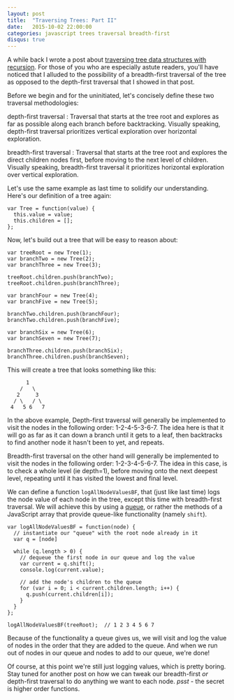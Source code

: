 ```yaml
---
layout: post
title:  "Traversing Trees: Part II"
date:   2015-10-02 22:00:00
categories: javascript trees traversal breadth-first
disqus: true
---
```


A while back I wrote a post about [traversing tree data structures with recursion](http://dougshamoo.github.io/javascript/recursion/trees/traversal/depth-first/2015/09/17/traversing-trees-with-recursion.html). For those of you who are especially astute readers, you'll have noticed that I alluded to the possibility of a breadth-first traversal of the tree as opposed to the depth-first traversal that I showed in that post.

Before we begin and for the uninitiated, let's concisely define these two traversal methodologies:

depth-first traversal
: Traversal that starts at the tree root and explores as far as possible along each branch before backtracking. Visually speaking, depth-first traversal prioritizes vertical exploration over horizontal exploration.

breadth-first traversal
: Traversal that starts at the tree root and explores the direct children nodes first, before moving to the next level of children. Visually speaking, breadth-first traversal it prioritizes horizontal exploration over vertical exploration.

Let's use the same example as last time to solidify our understanding. Here's our definition of a tree again:

    var Tree = function(value) {
      this.value = value;
      this.children = [];
    };

Now, let's build out a tree that will be easy to reason about:

    var treeRoot = new Tree(1);
    var branchTwo = new Tree(2);
    var branchThree = new Tree(3);

    treeRoot.children.push(branchTwo);
    treeRoot.children.push(branchThree);

    var branchFour = new Tree(4);
    var branchFive = new Tree(5);

    branchTwo.children.push(branchFour);
    branchTwo.children.push(branchFive);

    var branchSix = new Tree(6);
    var branchSeven = new Tree(7);
    
    branchThree.children.push(branchSix);
    branchThree.children.push(branchSeven);

This will create a tree that looks something like this:

          1
        /   \
       2     3
      / \   / \
     4   5 6   7

In the above example, Depth-first traversal will generally be implemented to visit the nodes in the following order: 1-2-4-5-3-6-7. The idea here is that it will go as far as it can down a branch until it gets to a leaf, then backtracks to find another node it hasn't been to yet, and repeats.

Breadth-first traversal on the other hand will generally be implemented to visit the nodes in the following order: 1-2-3-4-5-6-7. The idea in this case, is to check a whole level (ie depth=1), before moving onto the next deepest level, repeating until it has visited the lowest and final level.

We can define a function `logAllNodeValuesBF`, that (just like last time) logs the node value of each node in the tree, except this time with breadth-first traversal. We will achieve this by using a [queue](https://en.wikipedia.org/wiki/Queue_(abstract_data_type)), or rather the methods of a JavaScript array that provide queue-like functionality (namely `shift`).

    var logAllNodeValuesBF = function(node) {
      // instantiate our "queue" with the root node already in it
      var q = [node]

      while (q.length > 0) {
        // dequeue the first node in our queue and log the value
        var current = q.shift();
        console.log(current.value);

        // add the node's children to the queue
        for (var i = 0; i < current.children.length; i++) {
          q.push(current.children[i]);
        }
      }
    };

    logAllNodeValuesBF(treeRoot);  // 1 2 3 4 5 6 7

Because of the functionality a queue gives us, we will visit and log the value of nodes in the order that they are added to the queue. And when we run out of nodes in our queue and nodes to add to our queue, we're done!

Of course, at this point we're still just logging values, which is pretty boring. Stay tuned for another post on how we can tweak our breadth-first *or* depth-first traversal to do anything we want to each node. _psst_ - the secret is higher order functions.
